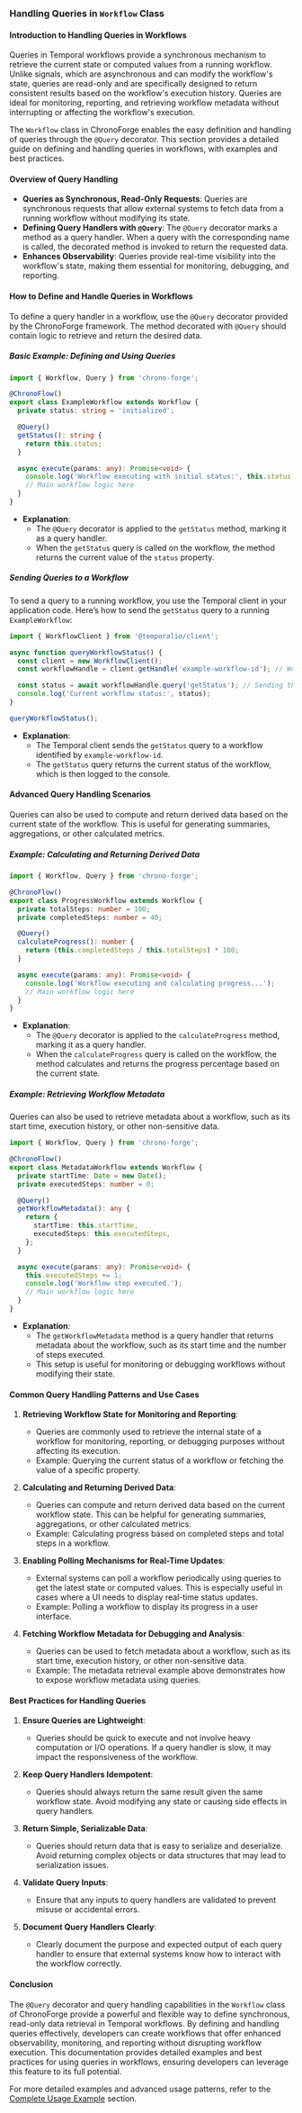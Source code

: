 ### **Handling Queries in `Workflow` Class**

#### **Introduction to Handling Queries in Workflows**

Queries in Temporal workflows provide a synchronous mechanism to retrieve the current state or computed values from a running workflow. Unlike signals, which are asynchronous and can modify the workflow's state, queries are read-only and are specifically designed to return consistent results based on the workflow's execution history. Queries are ideal for monitoring, reporting, and retrieving workflow metadata without interrupting or affecting the workflow's execution.

The `Workflow` class in ChronoForge enables the easy definition and handling of queries through the `@Query` decorator. This section provides a detailed guide on defining and handling queries in workflows, with examples and best practices.

#### **Overview of Query Handling**

- **Queries as Synchronous, Read-Only Requests**: Queries are synchronous requests that allow external systems to fetch data from a running workflow without modifying its state.
- **Defining Query Handlers with `@Query`**: The `@Query` decorator marks a method as a query handler. When a query with the corresponding name is called, the decorated method is invoked to return the requested data.
- **Enhances Observability**: Queries provide real-time visibility into the workflow's state, making them essential for monitoring, debugging, and reporting.

#### **How to Define and Handle Queries in Workflows**

To define a query handler in a workflow, use the `@Query` decorator provided by the ChronoForge framework. The method decorated with `@Query` should contain logic to retrieve and return the desired data.

##### **Basic Example: Defining and Using Queries**

```typescript
import { Workflow, Query } from 'chrono-forge';

@ChronoFlow()
export class ExampleWorkflow extends Workflow {
  private status: string = 'initialized';

  @Query()
  getStatus(): string {
    return this.status;
  }

  async execute(params: any): Promise<void> {
    console.log('Workflow executing with initial status:', this.status);
    // Main workflow logic here
  }
}
```

- **Explanation**:
  - The `@Query` decorator is applied to the `getStatus` method, marking it as a query handler.
  - When the `getStatus` query is called on the workflow, the method returns the current value of the `status` property.

##### **Sending Queries to a Workflow**

To send a query to a running workflow, you use the Temporal client in your application code. Here’s how to send the `getStatus` query to a running `ExampleWorkflow`:

```typescript
import { WorkflowClient } from '@temporalio/client';

async function queryWorkflowStatus() {
  const client = new WorkflowClient();
  const workflowHandle = client.getHandle('example-workflow-id'); // Workflow ID

  const status = await workflowHandle.query('getStatus'); // Sending the query
  console.log('Current workflow status:', status);
}

queryWorkflowStatus();
```

- **Explanation**:
  - The Temporal client sends the `getStatus` query to a workflow identified by `example-workflow-id`.
  - The `getStatus` query returns the current status of the workflow, which is then logged to the console.

#### **Advanced Query Handling Scenarios**

Queries can also be used to compute and return derived data based on the current state of the workflow. This is useful for generating summaries, aggregations, or other calculated metrics.

##### **Example: Calculating and Returning Derived Data**

```typescript
import { Workflow, Query } from 'chrono-forge';

@ChronoFlow()
export class ProgressWorkflow extends Workflow {
  private totalSteps: number = 100;
  private completedSteps: number = 40;

  @Query()
  calculateProgress(): number {
    return (this.completedSteps / this.totalSteps) * 100;
  }

  async execute(params: any): Promise<void> {
    console.log('Workflow executing and calculating progress...');
    // Main workflow logic here
  }
}
```

- **Explanation**:
  - The `@Query` decorator is applied to the `calculateProgress` method, marking it as a query handler.
  - When the `calculateProgress` query is called on the workflow, the method calculates and returns the progress percentage based on the current state.

##### **Example: Retrieving Workflow Metadata**

Queries can also be used to retrieve metadata about a workflow, such as its start time, execution history, or other non-sensitive data.

```typescript
import { Workflow, Query } from 'chrono-forge';

@ChronoFlow()
export class MetadataWorkflow extends Workflow {
  private startTime: Date = new Date();
  private executedSteps: number = 0;

  @Query()
  getWorkflowMetadata(): any {
    return {
      startTime: this.startTime,
      executedSteps: this.executedSteps,
    };
  }

  async execute(params: any): Promise<void> {
    this.executedSteps += 1;
    console.log('Workflow step executed.');
    // Main workflow logic here
  }
}
```

- **Explanation**:
  - The `getWorkflowMetadata` method is a query handler that returns metadata about the workflow, such as its start time and the number of steps executed.
  - This setup is useful for monitoring or debugging workflows without modifying their state.

#### **Common Query Handling Patterns and Use Cases**

1. **Retrieving Workflow State for Monitoring and Reporting**:
   - Queries are commonly used to retrieve the internal state of a workflow for monitoring, reporting, or debugging purposes without affecting its execution.
   - Example: Querying the current status of a workflow or fetching the value of a specific property.

2. **Calculating and Returning Derived Data**:
   - Queries can compute and return derived data based on the current workflow state. This can be helpful for generating summaries, aggregations, or other calculated metrics.
   - Example: Calculating progress based on completed steps and total steps in a workflow.

3. **Enabling Polling Mechanisms for Real-Time Updates**:
   - External systems can poll a workflow periodically using queries to get the latest state or computed values. This is especially useful in cases where a UI needs to display real-time status updates.
   - Example: Polling a workflow to display its progress in a user interface.

4. **Fetching Workflow Metadata for Debugging and Analysis**:
   - Queries can be used to fetch metadata about a workflow, such as its start time, execution history, or other non-sensitive data.
   - Example: The metadata retrieval example above demonstrates how to expose workflow metadata using queries.

#### **Best Practices for Handling Queries**

1. **Ensure Queries are Lightweight**:
   - Queries should be quick to execute and not involve heavy computation or I/O operations. If a query handler is slow, it may impact the responsiveness of the workflow.

2. **Keep Query Handlers Idempotent**:
   - Queries should always return the same result given the same workflow state. Avoid modifying any state or causing side effects in query handlers.

3. **Return Simple, Serializable Data**:
   - Queries should return data that is easy to serialize and deserialize. Avoid returning complex objects or data structures that may lead to serialization issues.

4. **Validate Query Inputs**:
   - Ensure that any inputs to query handlers are validated to prevent misuse or accidental errors.

5. **Document Query Handlers Clearly**:
   - Clearly document the purpose and expected output of each query handler to ensure that external systems know how to interact with the workflow correctly.

#### **Conclusion**

The `@Query` decorator and query handling capabilities in the `Workflow` class of ChronoForge provide a powerful and flexible way to define synchronous, read-only data retrieval in Temporal workflows. By defining and handling queries effectively, developers can create workflows that offer enhanced observability, monitoring, and reporting without disrupting workflow execution. This documentation provides detailed examples and best practices for using queries in workflows, ensuring developers can leverage this feature to its full potential.

For more detailed examples and advanced usage patterns, refer to the [Complete Usage Example](./complete_example.md) section.